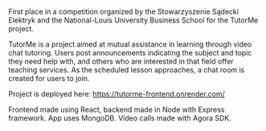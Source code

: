 First place in a competition organized by the Stowarzyszenie Sądecki Elektryk and the National-Louis University Business School for the TutorMe project.

TutorMe is a project aimed at mutual assistance in learning through video chat tutoring. Users post announcements indicating the subject and topic they need help with, and others who are interested in that field offer teaching services. As the scheduled lesson approaches, a chat room is created for users to join.

Project is deployed here: https://tutorme-frontend.onrender.com/

Frontend made using React, backend made in Node with Express framework. App uses MongoDB.
Video calls made with Agora SDK.
